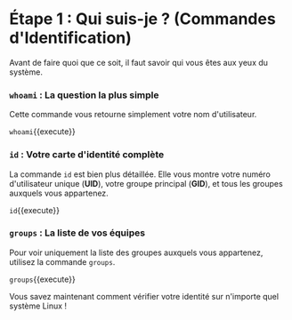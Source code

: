 # Étape 1 : Qui suis-je ? (Commandes d'Identification)

Avant de faire quoi que ce soit, il faut savoir qui vous êtes aux yeux du système.

### `whoami` : La question la plus simple

Cette commande vous retourne simplement votre nom d'utilisateur.

`whoami`{{execute}}

### `id` : Votre carte d'identité complète

La commande `id` est bien plus détaillée. Elle vous montre votre numéro d'utilisateur unique (**UID**), votre groupe principal (**GID**), et tous les groupes auxquels vous appartenez.

`id`{{execute}}

### `groups` : La liste de vos équipes

Pour voir uniquement la liste des groupes auxquels vous appartenez, utilisez la commande `groups`.

`groups`{{execute}}

Vous savez maintenant comment vérifier votre identité sur n'importe quel système Linux !
